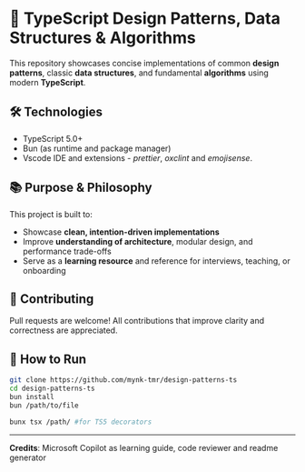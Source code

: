 # 🎯 TypeScript Design Patterns, Data Structures & Algorithms

This repository showcases concise implementations of common **design patterns**, classic **data structures**, and fundamental **algorithms** using modern **TypeScript**.

## 🛠️ Technologies

- TypeScript 5.0+
- Bun (as runtime and package manager)
- Vscode IDE and extensions - _prettier_, _oxclint_ and _emojisense_.

## 📚 Purpose & Philosophy

This project is built to:

- Showcase **clean, intention-driven implementations**
- Improve **understanding of architecture**, modular design, and performance trade-offs
- Serve as a **learning resource** and reference for interviews, teaching, or onboarding

## 🧩 Contributing

Pull requests are welcome! All contributions that improve clarity and correctness are appreciated.

## 🧭 How to Run

```bash
git clone https://github.com/mynk-tmr/design-patterns-ts
cd design-patterns-ts
bun install
bun /path/to/file

bunx tsx /path/ #for TS5 decorators
```

---

**Credits**: Microsoft Copilot as learning guide, code reviewer and readme generator
